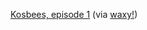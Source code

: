 ---
layout: post
wordpress_id: 196
wordpress_url: http://noesbueno.com/archives/196
date: '2007-05-12 12:40:58 -0500'
date_gmt: '2007-05-12 17:40:58 -0500'
body: |
  <p><a href="http://acceptable.tv/videos/2010-Kosbees">Kosbees, episode 1</a> <span class="via">(via <a href="http://www.waxy.org">waxy!</a>)</span></p>
---